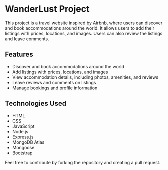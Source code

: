 # WanderLust Project

This project is a travel website inspired by Airbnb, where users can discover and book accommodations around the world. It allows users to add their listings with prices, locations, and images. Users can also review the listings and leave comments.

## Features

- Discover and book accommodations around the world
- Add listings with prices, locations, and images
- View accommodation details, including photos, amenities, and reviews
- Leave reviews and comments on listings
- Manage bookings and profile information

## Technologies Used

- HTML
- CSS
- JavaScript
- Node.js
- Express.js
- MongoDB Atlas
- Mongoose
- Bootstrap


Feel free to contribute by forking the repository and creating a pull request.

